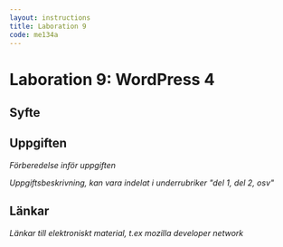 ```yaml
---
layout: instructions
title: Laboration 9
code: me134a
---
```


# Laboration 9: WordPress 4

## Syfte

## Uppgiften

_Förberedelse inför uppgiften_

_Uppgiftsbeskrivning, kan vara indelat i underrubriker "del 1, del 2, osv"_

## Länkar

_Länkar till elektroniskt material, t.ex mozilla developer network_
